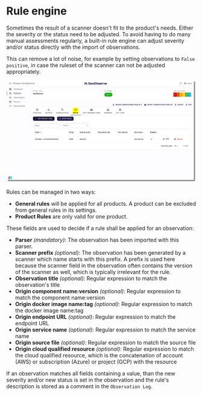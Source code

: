 # Rule engine

Sometimes the result of a scanner doesn't fit to the product's needs. Either the severity or the status need to be adjusted. To avoid having to do many manual assessments regularly, a built-in rule engine can adjust severity and/or status directly with the import of observations.

This can remove a lot of noise, for example by setting observations to `False positive`, in case the ruleset of the scanner can not be adjusted appropriately. 

![Rules](../assets/images/screenshot_rules.png)

Rules can be managed in two ways:

* **General rules** will be applied for all products. A product can be excluded from general rules in its settings.
* **Product Rules** are only valid for one product.

These fields are used to decide if a rule shall be applied for an observation:

* **Parser** *(mandatory)*: The observation has been imported with this parser.
* **Scanner prefix** *(optional)*: The observation has been generated by a scanner which name starts with this prefix. A prefix is used here because the scanner field in the observation often contains the version of the scanner as well, which is typically irrelevant for the rule.
* **Observation title** *(optional)*: Regular expression to match the observation's title
* **Origin component name:version** *(optional)*: Regular expression to match the component name:version
* **Origin docker image name:tag** *(optional)*: Regular expression to match the docker image name:tag
* **Origin endpoint URL** *(optional)*: Regular expression to match the endpoint URL
* **Origin service name** *(optional)*: Regular expression to match the service name
* **Origin source file** *(optional)*: Regular expression to match the source file
* **Origin cloud qualified resource** *(optional)*: Regular expression to match the cloud qualified resource, which is the concatenation of account (AWS) or subscription (Azure) or project (GCP) with the resource

If an observation matches all fields containing a value, than the new severity and/or new status is set in the observation and the rule's description is stored as a comment in the `Observation Log`.
